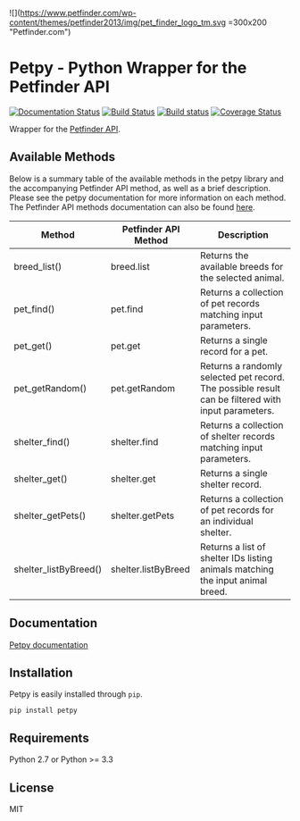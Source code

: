 ![](https://www.petfinder.com/wp-content/themes/petfinder2013/img/pet_finder_logo_tm.svg =300x200 "Petfinder.com")

# Petpy - Python Wrapper for the Petfinder API

[![Documentation Status](https://readthedocs.org/projects/petpy/badge/?version=latest)](http://petpy.readthedocs.io/en/latest/?badge=latest)
[![Build Status](https://travis-ci.org/aschleg/petpy.svg?branch=master)](https://travis-ci.org/aschleg/petpy)
[![Build status](https://ci.appveyor.com/api/projects/status/xjxufxt7obd84ygr?svg=true)](https://ci.appveyor.com/project/aschleg/petpy)
[![Coverage Status](https://coveralls.io/repos/github/aschleg/petpy/badge.svg)](https://coveralls.io/github/aschleg/petpy)



Wrapper for the [Petfinder API](https://www.petfinder.com/developers/api-docs).

## Available Methods

Below is a summary table of the available methods in the petpy library and the accompanying Petfinder API method, as
well as a brief description. Please see the petpy documentation for more information on each method. The Petfinder
API methods documentation can also be found [here](https://www.petfinder.com/developers/api-docs#methods).

| Method                | Petfinder API Method | Description                                                                                        |
|-----------------------|----------------------|----------------------------------------------------------------------------------------------------|
| breed_list()          | breed.list           | Returns the available breeds for the selected animal.                                              |
| pet_find()            | pet.find             | Returns a collection of pet records matching input parameters.                                     |
| pet_get()             | pet.get              | Returns a single record for a pet.                                                                 |
| pet_getRandom()       | pet.getRandom        | Returns a randomly selected pet record. The possible result can be filtered with input parameters. |
| shelter_find()        | shelter.find         | Returns a collection of shelter records matching input parameters.                                 |
| shelter_get()         | shelter.get          | Returns a single shelter record.                                                                   |
| shelter_getPets()     | shelter.getPets      | Returns a collection of pet records for an individual shelter.                                     |
| shelter_listByBreed() | shelter.listByBreed  | Returns a list of shelter IDs listing animals matching the input animal breed.                     |

## Documentation

[Petpy documentation](http://petpy.readthedocs.io/en/latest/)

## Installation

Petpy is easily installed through `pip`.

~~~~
pip install petpy
~~~~

## Requirements

Python 2.7 or Python >= 3.3

## License

MIT